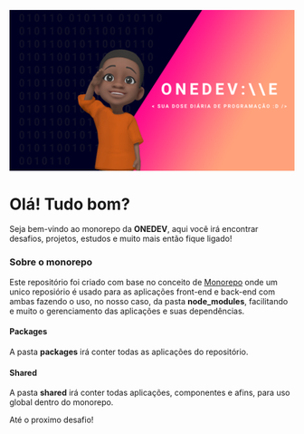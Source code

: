 ![](https://github.com/PedroGuilhermeFariaDuarte/ONEDEV/blob/main/Cover%202021.png)

# Olá! Tudo bom?

Seja bem-vindo ao monorepo da **ONEDEV**, aqui você irá encontrar desafios, projetos, estudos e muito mais então fique ligado!


### Sobre o monorepo

Este repositório foi criado com base no conceito de [Monorepo](https://www.youtube.com/watch?v=k5TkBcUTJus) onde um unico reposiório é usado para as aplicações front-end e back-end com ambas fazendo o uso, no nosso caso, da pasta **node_modules**, facilitando e muito o gerenciamento das aplicações e suas dependências.

#### Packages

A pasta **packages** irá conter todas as aplicações do repositório.

#### Shared

A pasta **shared** irá conter todas aplicações, componentes e afins, para uso global dentro do monorepo.


 
Até o proximo desafio!


